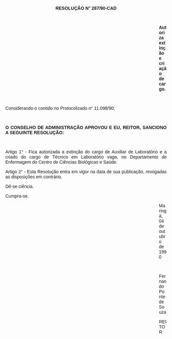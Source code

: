 <BODY>

<B><FONT FACE="Arial"><P ALIGN="CENTER">RESOLU&Ccedil;&Atilde;O N° 287/90-CAD</P>
</B><P ALIGN="JUSTIFY"></P>
<P ALIGN="JUSTIFY">&nbsp;</P><DIR>
<DIR>
<DIR>
<DIR>
<DIR>
<DIR>
<DIR>
<DIR>
<DIR>
<DIR>
<DIR>
<DIR>

<B><P ALIGN="JUSTIFY">Autoriza extin&ccedil;&atilde;o e cria&ccedil;&atilde;o de cargo. </P>
<P ALIGN="JUSTIFY"></P>
<P ALIGN="JUSTIFY">&nbsp;</P></DIR>
</DIR>
</DIR>
</DIR>
</DIR>
</DIR>
</DIR>
</DIR>
</DIR>
</DIR>
</DIR>
</DIR>

</B><P ALIGN="JUSTIFY">Considerando o contido no Protocolizado n° 11.098/90;</P>
<P ALIGN="JUSTIFY"></P>
<P ALIGN="JUSTIFY">&nbsp;</P>
<B><P ALIGN="JUSTIFY">O CONSELHO DE ADMINISTRA&Ccedil;&Atilde;O APROVOU E EU, REITOR, SANCIONO A SEGUINTE RESOLU&Ccedil;&Atilde;O:</P>
</B><P ALIGN="JUSTIFY"></P>
<P ALIGN="JUSTIFY">&nbsp;</P>
<P ALIGN="JUSTIFY">Artigo 1° - Fica autorizada a extin&ccedil;&atilde;o do cargo de Auxiliar de Laborat&oacute;rio e a criado do cargo de T&eacute;cnico em Laborat&oacute;rio vaga, no Departamento de Enfermagem do Centro de Ci&ecirc;ncias Biol&oacute;gicas e Sa&uacute;de.</P>
<P ALIGN="JUSTIFY">Artigo 2° - Esta Resolu&ccedil;&atilde;o entra em vigor na data de sua  publica&ccedil;&atilde;o, revogadas as disposi&ccedil;&otilde;es em contr&aacute;rio.</P>
<P ALIGN="JUSTIFY">D&ecirc;-se ci&ecirc;ncia.</P>
<P ALIGN="JUSTIFY">Cumpra-se.</P>
<P ALIGN="JUSTIFY"></P><DIR>
<DIR>
<DIR>
<DIR>
<DIR>
<DIR>
<DIR>
<DIR>
<DIR>
<DIR>
<DIR>
<DIR>

<P ALIGN="JUSTIFY">Maring&aacute;, 04 de outubro de 1990</P>
<P ALIGN="JUSTIFY"></P>
<P ALIGN="JUSTIFY">&nbsp;</P>
<P ALIGN="JUSTIFY">Fernando Ponte de Souza</P>
<P ALIGN="JUSTIFY">REITOR</P>
<P ALIGN="JUSTIFY"></P>
</FONT><FONT SIZE=2><P>&nbsp;</P></DIR>
</DIR>
</DIR>
</DIR>
</DIR>
</DIR>
</DIR>
</DIR>
</DIR>
</DIR>
</DIR>
</DIR>
</FONT></BODY>
